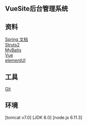 ## VueSite后台管理系统
## 资料
[Spring 文档](https://spring.io/guides)\
[Struts2](https://struts.apache.org/)\
[MyBatis](https://mybatis.org/mybatis-3/zh/index.html)\
[Vue](https://cn.vuejs.org/)\
[elementUI](https://element.eleme.cn/#/zh-CN)
## 工具
[Git](https://git-scm.com/download)
## 环境
[tomcat v7.0]
[JDK 8.0]
[node.js 6.11.3]